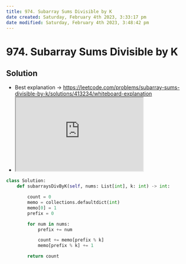 ```yaml
---
title: 974. Subarray Sums Divisible by K
date created: Saturday, February 4th 2023, 3:33:17 pm
date modified: Saturday, February 4th 2023, 3:48:42 pm
---
```


# 974. Subarray Sums Divisible by K

## Solution

- Best explanation -> <https://leetcode.com/problems/subarray-sums-divisible-by-k/solutions/413234/whiteboard-explanation>
- <iframe title="SUBARRAY SUMS DIVISIBLE BY K | LEETCODE 974 | PYTHON SOLUTION" src="https://www.youtube.com/embed/10wbS3uk2F8?feature=oembed" height="200" width="345" allowfullscreen="" allow="fullscreen"></iframe>

```python
class Solution:
    def subarraysDivByK(self, nums: List[int], k: int) -> int:

        count = 0
        memo = collections.defaultdict(int)
        memo[0] = 1
        prefix = 0

        for num in nums:
            prefix += num

            count += memo[prefix % k]
            memo[prefix % k] += 1

        return count

```
